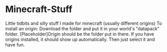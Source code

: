 # Minecraft-Stuff
Little tidbits and silly stuff I made for minecraft (usually different origins)
To install an origin:
  Download the folder and put it in your world's "datapack" folder. [Placeholder]Origin should be the folder put in there. If you have origins installed, it should show up automatically. Then just select it and have fun.
